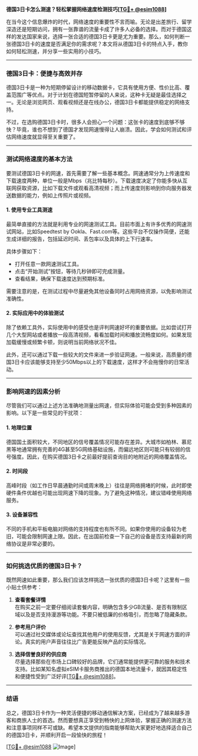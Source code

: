 **德国3日卡怎么测速？轻松掌握网络速度检测技巧[[TG💪+ @esim1088](https://t.me/s/esim1088)]**

在当今这个信息爆炸的时代，网络速度的重要性不言而喻。无论是出差旅行、留学深造还是短期访问，拥有一张靠谱的流量卡成了许多人必备的选择。而对于德国这样的发达国家来说，选择一张合适的德国3日卡更是尤为重要。那么，如何判断一张德国3日卡的速度是否满足你的需求呢？本文将从德国3日卡的特点入手，教你如何轻松测速，并分享一些实用的小技巧。

---

### 德国3日卡：便捷与高效并存

德国3日卡是一种为短期停留设计的移动数据卡，它具有使用方便、性价比高、覆盖范围广等优点。对于计划在德国短暂停留的人来说，这种卡无疑是最佳选择之一。无论是浏览网页、观看视频还是在线办公，德国3日卡都能提供稳定的网络支持。

不过，在选购德国3日卡时，很多人会担心一个问题：这张卡的速度到底够不够快？毕竟，谁也不想到了德国才发现网速慢得让人崩溃。因此，学会如何测试和评估网络速度就显得至关重要了。

---

### 测试网络速度的基本方法

要测试德国3日卡的网速，首先需要了解一些基本概念。网速通常分为上传速度和下载速度两种，单位一般是Mbps（兆比特每秒）。下载速度决定了你能多快从互联网获取资源，比如下载文件或观看高清视频；而上传速度则影响到你向服务器发送数据的能力，例如上传照片或视频。

#### 1. 使用专业工具测速

最简单直接的方法就是利用专业的网速测试工具。目前市面上有许多优秀的网速测试网站，比如Speedtest by Ookla、Fast.com等。这些平台不仅操作简便，还能生成详细的报告，包括延迟时间、丢包率以及具体的上下行速率。

具体步骤如下：
- 打开任意一款网速测试工具。
- 点击“开始测试”按钮，等待几秒钟即可完成测量。
- 查看结果，确保下载速度达到预期标准。

需要注意的是，在测试过程中尽量避免其他设备同时占用网络资源，以免影响测试准确性。

#### 2. 实际应用中的体验测试

除了依赖工具外，实际使用中的感受也是评判网速好坏的重要依据。比如尝试打开几个大型网站或者播放一段高清视频，看看加载时间和播放流畅度如何。如果发现加载缓慢或频繁卡顿，则说明当前网络状况不佳。

此外，还可以通过下载一些较大的文件来进一步验证网速。一般来说，高质量的德国3日卡应该能够支持至少50Mbps以上的下载速度，这样才不会拖慢你的日常活动。

---

### 影响网速的因素分析

尽管我们可以通过上述方法准确地测量出网速，但实际体验可能会受到多种因素的影响。以下是一些常见的干扰项：

#### 1. 地理位置
德国国土面积较大，不同地区的信号覆盖情况可能存在差异。大城市如柏林、慕尼黑等地通常拥有完善的4G甚至5G网络基础设施，而偏远地区则可能只有较弱的信号强度。因此，在购买德国3日卡之前最好提前查询目的地附近的网络覆盖情况。

#### 2. 时间段
高峰时段（如工作日早晨通勤时间或周末晚上）往往是网络拥堵的时候，此时即使硬件条件优越也可能出现网速下降的现象。为了避免这种情况，建议错峰使用网络服务。

#### 3. 设备兼容性
不同的手机和平板电脑对网络的支持程度也有所不同。如果你使用的设备较为老旧，可能会限制网速上限。因此，在出国前检查一下自己的设备是否支持最新的网络协议是非常必要的。

---

### 如何挑选优质的德国3日卡？

既然网速如此重要，那么我们应该怎样挑选一张优质的德国3日卡呢？这里有一些小贴士供参考：

1. **查看套餐详情**  
   在购买之前一定要仔细阅读套餐内容，明确包含多少GB流量、是否有限制区域以及是否支持漫游等功能。不要只被低廉的价格吸引，而忽略了隐藏条款。

2. **参考用户评价**  
   可以通过社交媒体或论坛查找其他用户的使用反馈，尤其是关于网速方面的评论。真实的用户声音往往比广告更能反映产品的实际情况。

3. **选择信誉良好的供应商**  
   尽量选择那些在市场上口碑较好的品牌，它们通常能提供更可靠的服务和技术支持。比如某知名虚拟eSIM卡服务商推出的德国本地流量卡，就因其稳定性和便捷性受到广泛好评[[TG💪+ @esim1088](https://t.me/s/esim1088)]。

---

### 结语

总之，德国3日卡作为一种灵活便捷的移动通信解决方案，已经成为了越来越多游客和商旅人士的首选。然而要想真正享受到畅快的上网体验，掌握正确的测速方法和注意事项同样不可或缺。希望本文提供的指南能够帮助大家更好地选择适合自己的德国3日卡，并顺利开启一段愉快的旅程！

[[TG💪+ @esim1088](https://t.me/s/esim1088) ![Image](https://i.postimg.cc/4NQfJmqS/Snipaste-2025-05-13-00-14-12.png)]